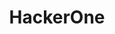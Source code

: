 ---
title: HackerOne
description: Reduce the risk of a security incident by working with the world’s largest community of trusted ethical hackers. HackerOne offers bug bounty, VDP, security assessments, attack surface management, and pentest solutions.
url: https://hackerone.com/
image:
    # url: '/assets/images/cafe.png'
    # alt: 'Cafe'
tags: ['bugbounty', 'community']
listedDate: 2023-11-07
published: true
---